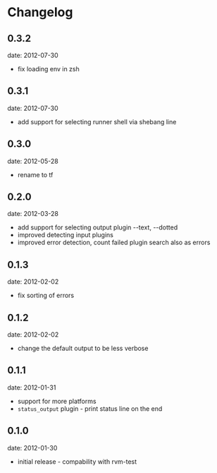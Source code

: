 # Changelog

## 0.3.2
date: 2012-07-30

 - fix loading env in zsh

## 0.3.1
date: 2012-07-30

 - add support for selecting runner shell via shebang line

## 0.3.0
date: 2012-05-28

 - rename to tf

## 0.2.0
date: 2012-03-28

 - add support for selecting output plugin --text, --dotted
 - improved detecting input plugins
 - improved error detection, count failed plugin search also as errors

## 0.1.3
date: 2012-02-02

 - fix sorting of errors

## 0.1.2
date: 2012-02-02

 - change the default output to be less verbose

## 0.1.1
date: 2012-01-31

 - support for more platforms
 - `status_output` plugin - print status line on the end

## 0.1.0
date: 2012-01-30

 - initial release - compability with rvm-test
